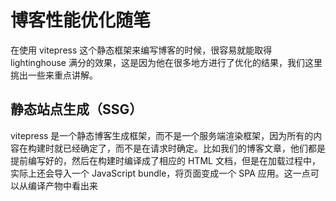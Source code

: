 # 博客性能优化随笔

在使用 vitepress 这个静态框架来编写博客的时候，很容易就能取得 lightinghouse 满分的效果，这是因为他在很多地方进行了优化的结果，我们这里挑出一些来重点讲解。

## 静态站点生成（SSG）

vitepress 是一个静态博客生成框架，而不是一个服务端渲染框架，因为所有的内容在构建时就已经确定了，而不是在请求时确定。比如我们的博客文章，他们都是提前编写好的，然后在构建时编译成了相应的 HTML 文档，但是在加载过程中，实际上还会导入一个 JavaScript bundle，将页面变成一个 SPA 应用。这一点可以从编译产物中看出来

